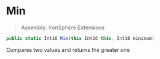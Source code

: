 ﻿

# Min

> Assembly: IronSphere.Extensions

```csharp
public static Int16 Min(this Int16 this, Int16 minimum)
```

Compares two values and returns the greater one

